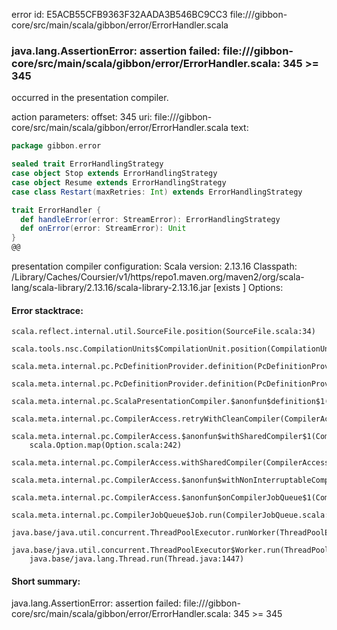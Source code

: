 error id: E5ACB55CFB9363F32AADA3B546BC9CC3
file://<WORKSPACE>/gibbon-core/src/main/scala/gibbon/error/ErrorHandler.scala
### java.lang.AssertionError: assertion failed: file://<WORKSPACE>/gibbon-core/src/main/scala/gibbon/error/ErrorHandler.scala: 345 >= 345

occurred in the presentation compiler.



action parameters:
offset: 345
uri: file://<WORKSPACE>/gibbon-core/src/main/scala/gibbon/error/ErrorHandler.scala
text:
```scala
package gibbon.error

sealed trait ErrorHandlingStrategy
case object Stop extends ErrorHandlingStrategy
case object Resume extends ErrorHandlingStrategy
case class Restart(maxRetries: Int) extends ErrorHandlingStrategy

trait ErrorHandler {
  def handleError(error: StreamError): ErrorHandlingStrategy
  def onError(error: StreamError): Unit
} 
@@
```


presentation compiler configuration:
Scala version: 2.13.16
Classpath:
<HOME>/Library/Caches/Coursier/v1/https/repo1.maven.org/maven2/org/scala-lang/scala-library/2.13.16/scala-library-2.13.16.jar [exists ]
Options:





#### Error stacktrace:

```
scala.reflect.internal.util.SourceFile.position(SourceFile.scala:34)
	scala.tools.nsc.CompilationUnits$CompilationUnit.position(CompilationUnits.scala:136)
	scala.meta.internal.pc.PcDefinitionProvider.definition(PcDefinitionProvider.scala:68)
	scala.meta.internal.pc.PcDefinitionProvider.definition(PcDefinitionProvider.scala:17)
	scala.meta.internal.pc.ScalaPresentationCompiler.$anonfun$definition$1(ScalaPresentationCompiler.scala:495)
	scala.meta.internal.pc.CompilerAccess.retryWithCleanCompiler(CompilerAccess.scala:182)
	scala.meta.internal.pc.CompilerAccess.$anonfun$withSharedCompiler$1(CompilerAccess.scala:155)
	scala.Option.map(Option.scala:242)
	scala.meta.internal.pc.CompilerAccess.withSharedCompiler(CompilerAccess.scala:154)
	scala.meta.internal.pc.CompilerAccess.$anonfun$withNonInterruptableCompiler$1(CompilerAccess.scala:132)
	scala.meta.internal.pc.CompilerAccess.$anonfun$onCompilerJobQueue$1(CompilerAccess.scala:209)
	scala.meta.internal.pc.CompilerJobQueue$Job.run(CompilerJobQueue.scala:152)
	java.base/java.util.concurrent.ThreadPoolExecutor.runWorker(ThreadPoolExecutor.java:1095)
	java.base/java.util.concurrent.ThreadPoolExecutor$Worker.run(ThreadPoolExecutor.java:619)
	java.base/java.lang.Thread.run(Thread.java:1447)
```
#### Short summary: 

java.lang.AssertionError: assertion failed: file://<WORKSPACE>/gibbon-core/src/main/scala/gibbon/error/ErrorHandler.scala: 345 >= 345